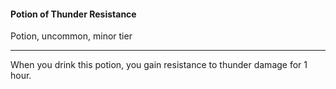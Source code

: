 #### Potion of Thunder Resistance

Potion, uncommon, minor tier

---

When you drink this potion, you gain resistance to thunder damage for 1 hour.